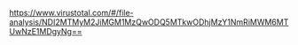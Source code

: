 https://www.virustotal.com/#/file-analysis/NDI2MTMyM2JiMGM1MzQwODQ5MTkwODhjMzY1NmRiMWM6MTUwNzE1MDgyNg==
